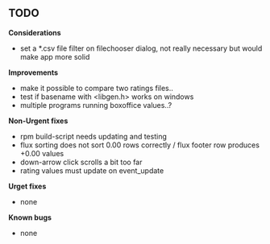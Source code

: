 
## TODO

**Considerations**
* set a *.csv file filter on filechooser dialog, 
  not really necessary but would make app more solid

**Improvements**
* make it possible to compare two ratings files..
* test if basename with <libgen.h> works on windows
* multiple programs running boxoffice values..?

**Non-Urgent fixes**
* rpm build-script needs updating and testing
* flux sorting does not sort 0.00 rows correctly / 
  flux footer row produces +0.00 values
* down-arrow click scrolls a bit too far
* rating values must update on event_update

**Urget fixes**
* none

**Known bugs**
* none


